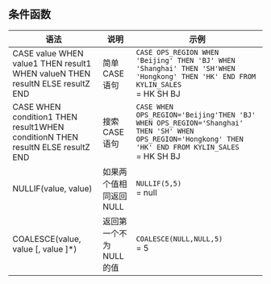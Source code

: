 ## 条件函数

| 语法                                                         | 说明                     | 示例                                                         |
| ------------------------------------------------------------ | ------------------------ | ------------------------------------------------------------ |
| CASE value WHEN value1 THEN result1 WHEN valueN THEN resultN ELSE resultZ END | 简单 CASE 语句           | `CASE OPS_REGION WHEN 'Beijing' THEN 'BJ' WHEN 'Shanghai' THEN 'SH'WHEN 'Hongkong' THEN 'HK' END FROM KYLIN_SALES` <br /> = HK SH BJ |
| CASE WHEN condition1 THEN result1WHEN conditionN THEN resultN ELSE resultZ END | 搜索 CASE 语句           | `CASE WHEN OPS_REGION='Beijing'THEN 'BJ' WHEN OPS_REGION='Shanghai' THEN 'SH' WHEN OPS_REGION='Hongkong' THEN 'HK' END FROM KYLIN_SALES`<br /> = HK SH BJ |
| NULLIF(value, value)                                         | 如果两个值相同返回 NULL  | `NULLIF(5,5)`<br /> = null                                   |
| COALESCE(value, value [, value ]*)                           | 返回第一个不为 NULL 的值 | `COALESCE(NULL,NULL,5)`<br /> = 5                            |


